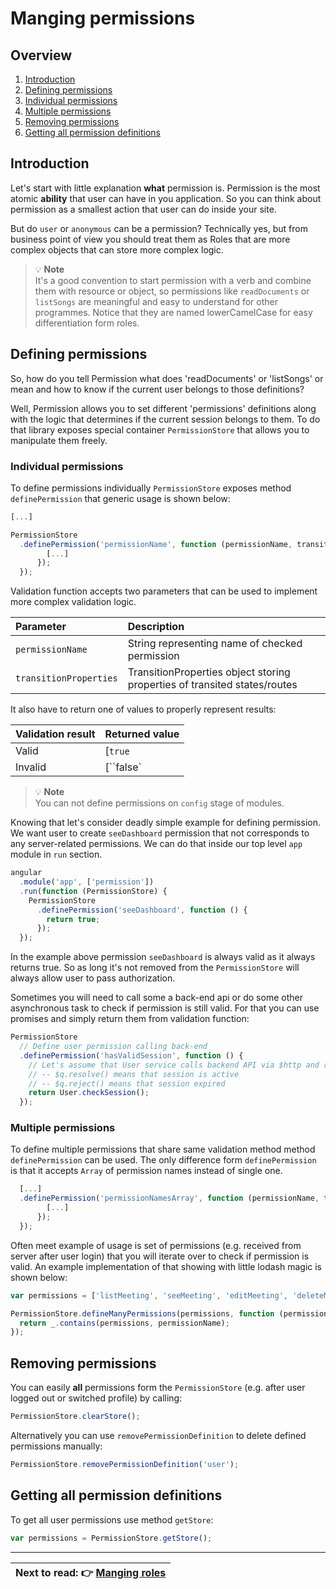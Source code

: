 Manging permissions
============================

Overview
----------------------------

1. [Introduction](https://github.com/Narzerus/angular-permission/blob/development/docs/1-manging-permissions.md#introduction)
2. [Defining permissions](https://github.com/Narzerus/angular-permission/blob/development/docs/1-manging-permissions.md#defining-permissions)
  1. [Individual permissions](https://github.com/Narzerus/angular-permission/blob/development/docs/1-manging-permissions.md#individual-permissions)
  2. [Multiple permissions](https://github.com/Narzerus/angular-permission/blob/development/docs/1-manging-permissions.md#multiple-permissions)
3. [Removing permissions](https://github.com/Narzerus/angular-permission/blob/development/docs/1-manging-permissions.md#removing-permissions)
4. [Getting all permission definitions](https://github.com/Narzerus/angular-permission/blob/development/docs/1-manging-permissions.md#getting-all-permission-definitions)

Introduction
----------------------------

Let's start with little explanation **what** permission is. Permission is the most atomic **ability** that user can have 
in you application. So you can think about permission as a smallest action that user can do inside your site. 

But do `user` or `anonymous` can be a permission? Technically yes, but from business point of view you should treat them 
as Roles that are more complex objects that can store more complex logic. 

> :bulb: **Note**   
> It's a good convention to start permission with a verb and combine them with resource or object, so permissions like `readDocuments` or `listSongs` 
are meaningful and easy to understand for other programmes. Notice that they are named lowerCamelCase for easy differentiation form roles.
 
Defining permissions
----------------------------
So, how do you tell Permission what does 'readDocuments' or 'listSongs' or mean and how to know if the current user belongs
to those definitions?

Well, Permission allows you to set different 'permissions' definitions along with the logic that determines if the current 
session belongs to them. To do that library exposes special container `PermissionStore` that allows you to manipulate them freely.

### Individual permissions

To define permissions individually `PermissionStore` exposes method `definePermission` that generic usage is shown below: 

```javascript
[...]

PermissionStore
  .definePermission('permissionName', function (permissionName, transitionProperties) {
        [...]
      });
  });
```

Validation function accepts two parameters that can be used to implement more complex validation logic.

| Parameter              | Description                                                               | 
| :--------------------- | :------------------------------------------------------------------------ |
| `permissionName`       | String representing name of checked permission                            |
| `transitionProperties` | TransitionProperties object storing properties of transited states/routes |


It also have to return one of values to properly represent results:
 
| Validation result      | Returned value             | 
| :--------------------- | :------------------------- |
| Valid                  | [`true`|`$q.resolve()`]    |
| Invalid                | [``false`|`$q.reject()`]   |

> :bulb: **Note**   
> You can not define permissions on `config` stage of modules.

Knowing that let's consider deadly simple example for defining permission. We want user to create `seeDashboard` permission that 
not corresponds to any server-related permissions. We can do that inside our top level `app` module in `run` section. 
  
```javascript
angular
  .module('app', ['permission'])
  .run(function (PermissionStore) {
    PermissionStore
      .definePermission('seeDashboard', function () {
        return true;
      });
  });
```

In the example above permission `seeDashboard` is always valid as it always returns true. So as long it's not removed from 
the `PermissionStore` will always allow user to pass authorization.   

Sometimes you will need to call some a back-end api or do some other asynchronous task to check if permission is still 
valid. For that you can use promises and simply return them from validation function:

```javascript
PermissionStore
  // Define user permission calling back-end
  .definePermission('hasValidSession', function () {
    // Let's assume that User service calls backend API via $http and return promise:
    // -- $q.resolve() means that session is active 
    // -- $q.reject() means that session expired
    return User.checkSession();
  });
```

### Multiple permissions

To define multiple permissions that share same validation method method `definePermission` can be used. The only 
difference form `definePermission` is that it accepts `Array` of permission names instead of single one. 

```javascript
  [...]
  .definePermission('permissionNamesArray', function (permissionName, transitionProperties) {
        [...]
      });
  });
```

Often meet example of usage is set of permissions (e.g. received from server after user login) that you will iterate over to 
check if permission is valid. An example implementation of that showing with little lodash magic is shown below:

```javascript
var permissions = ['listMeeting', 'seeMeeting', 'editMeeting', 'deleteMeeting']

PermissionStore.defineManyPermissions(permissions, function (permissionName) {
  return _.contains(permissions, permissionName);
});
```

Removing permissions
----------------------------

You can easily **all** permissions form the `PermissionStore` (e.g. after user logged out or switched profile) by calling:  

```javascript
PermissionStore.clearStore();
```

Alternatively you can use `removePermissionDefinition` to delete defined permissions manually:

```javascript
PermissionStore.removePermissionDefinition('user');
```

Getting all permission definitions
----------------------------

To get all user permissions use method `getStore`:

```javascript
var permissions = PermissionStore.getStore();
```

----------------------------

| **Next to read**: :point_right: [Manging roles](https://github.com/Narzerus/angular-permission/blob/development/docs/2-manging-roles.md) |
| --- |